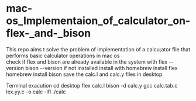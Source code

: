 # mac-os_Implementaion_of_calculator_on-flex-_and-_bison
This repo aims t solve the problem of implementation of a calcu;ator file that performs basic calculator operations  in mac os  
check if flex and bison are already available in the system with 
flex --version 
bison --version
if not installed
install with 
homebrew install flex
homebrew install bison
save the calc.l and calc.y files in desktop

Terminal exacution
cd desktop
flex calc.l
bison -d calc.y
gcc calc.tab.c lex.yy.c -o calc -lfl
./calc

